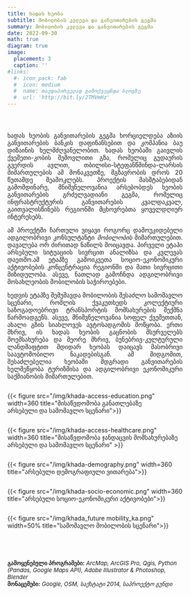 ```yaml
---
title: ხადას ხეობა
subtitle: მობილობის კვლევა და განვითარების გეგმა
summary: მობილობის კვლევა და განვითარების გეგმა
date: 2022-09-30
math: true
diagram: true
image: 
  placement: 3
  caption: ''
#links:
  #- icon_pack: fab
  #  icon: medium
  #  name: თავდაპირველად გამოქვეყნდა ბლოგზე
  #  url: 'http://bit.ly/2TMVmHz'
---
```


<style>

</style>
<p style="padding: 0 7em 2em 0;"></p>
<p align="justify">
    ხადას ხეობის განვითარების გეგმა ხორციელდება აზიის განვითარების ბანკის დაფინანსებით და კომპანია ბაუ დიზაინის ხელმძღვანელობით. ხადას ხეობაში გაივლის ქვეშეთი-კობის შემოვლითი გზა, რომელიც გუდაურის გვერდის ავლით, თბილისი-სტეფანწმინდა-ლარსის მიმართულების ამ მონაკვეთზე, მგზავრობის დროს 20 წუთამდე შეამოკლებს. პროექტის მასშტაბებიდან გამომდინარე, მნიშვნელოვანია არსებობდეს ხეობის განვითარების გრძელვადიანი გეგმა, რომელიც ინფრასტრუქტურის განვითარების კვალდაკვალ, გაითვალისწინებს რეგიონში მცხოვრებთა ყოველდღიურ ინტერესებს.</p> 
<p align="justify">
    ამ პროექტში ჩართული ვიყავი როგორც დამოუკიდებელი ადგილობრივი კონსულტანტი <i>მობილობის</i> მიმართულებით. დავალება ორ ძირითად ნაწილს მოიცავდა. პირველი ეტაპი არსებული სიტუაციის სივრცით ანალიზსა და კვლევას დაეთმო.ამ ეტაპზე გამოიკვეთა სოციო-ეკონომიკური აქტივობების კონცენტრაცია რეგიონში და მათი სივრცითი მიზიდულობა. ასევე, ნათლად გამოჩნდა ადგილობრივი მოსახლეობის მობილობის საჭიროებები.</p>
<p align="justify">
    ხედვის ეტაპზე შემუშავდა მობილობის შესაძლო სამომავლო სცენარი, რომლის ქვაკუთხედს კოლექტიური საზოგადოებრივი ტრანსპორტის მომსახურების შექმნა წარმოადგენს. ასევე, მნიშვნელოვანია სოფელ ქვეშეთთან, ახალი გზის სიახლოვეს ავტოსადგომის მოწყობა. ერთი მხრივ, ის ხადას ხეობის გაცნობის მსურველებს მოემსახურება და მეორე მხრივ, ბუნებრივ-კულტურული ლანდშაფტით მდიდარ ხეობას დაიცავს მასობრივი საავტომობილო ნაკადებისგან. ამ მიდგომით, შესაძლებელია ხეობაში მდგრადი განვითარების ხელშეწყობა ტურიზმისა და ადგილობრივი ეკონომიკური საქმიანობის მიმართულებით.</p>
<!DOCTYPE html>
<html>
<head>
<meta name="viewport" content="width=device-width, initial-scale=1">
<style>
* {
  box-sizing: border-box;
}

/* Create two equal columns that floats next to each other */
.column {
  float: left;
  width: 50%;
  padding: 10px;
}

/* Clear floats after the columns */
.row:after {
  content: "";
  display: table;
  clear: both;
}

/* Responsive layout - makes the two columns stack on top of each other instead of next to each other */
@media screen and (max-width: 600px) {
  .column {
    width: 100%;
  }
}
</style>
</head>
<body>

<div class="row">
  <div class="column" style="">
    <p>{{< figure src="/img/khada-access-education.png" width=360 title="მისაწვდომობა განათლებაზე <br> არსებული და სამომავლო სცენარი">}}</p>
  </div>
  <div class="column" style="">
    <p>{{< figure src="/img/khada-access-healthcare.png" width=360 title="მისაწვდომობა ჯანდაცვის მომსახურებაზე <br> არსებული და სამომავლო სცენარი" >}}</p>
  </div>
</div>
<div class="row">
  <div class="column" style="">
    <p>{{< figure src="/img/khada-demography.png" width=360 title="არსებული დემოგრაფიული ვითარება">}}</p>
  </div>
  <div class="column" style="">
    <p>{{< figure src="/img/khada-socio-economic.png" width=360 title="არსებული სოციო-ეკონომიკური აქტივობები">}}</p>
  </div>
</div>
</body>
</html>
<div class="row">
  <div class="column" style="">
    <p>{{< figure src="/img/khada_future mobility_ka.png" width=50% title="სამომავლო მობილობის სცენარი">}}</p>
  </div>
</div>
<p style="padding: 0 7em 2em 0;"></p>

<font size="2">
    <b>გამოყენებული პროგრამები:</b> <i>ArcMap, ArcGIS Pro, Qgis, Python (Pandas, Google Maps API), Adobe Illustrator & Photoshop, Blender</i>  <br> <b>მონაცემები:</b> <i>Google, OSM, საქსტატი 2014, საპროექტო გუნდი</i></a>
</font>
